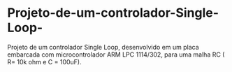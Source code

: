 # Projeto-de-um-controlador-Single-Loop-
Projeto de um controlador Single Loop, desenvolvido em um placa embarcada com microcontrolador ARM LPC 1114/302, para uma malha RC ( R= 10k ohm e C = 100uF).
